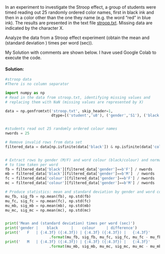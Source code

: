 In an experiment to investigate the Stroop effect, a group of students were timed reading out 25 randomly ordered color names, first in black ink and then in a color other than the one they name (e.g. the word “red” in blue ink). The results are presented in the text file [stroop.txt](https://scipython.com/static/media/2/examples/E6/stroop.txt). Missing data are indicated by the character X.

Analyze the data from a Stroop effect experiment (obtain the mean and (standard deviation ) times per word (sec)).

My Solution with comments are shown below. I have used Google Colab to execute the code.
#### Solution: 
````python
#stroop data
#There is no column separator

import numpy as np
# Read in the data from stroop.txt, identifying missing values and
# replacing them with NaN (missing values are represented by X)

data = np.genfromtxt('stroop.txt', skip_header=1,
                     dtype=[('student','u8'), ('gender','S1'), ('black','f8'), ('colour','f8')], delimiter=',', missing_values='X')


#students read out 25 randomly ordered colour names
nwords = 25

# Remove invalid rows from data set
filtered_data = data[np.isfinite(data['black']) & np.isfinite(data['colour'])]


# Extract rows by gender (M/F) and word colour (black/colour) and normalize
# to time taken per word
fb = filtered_data['black'][filtered_data['gender']==b'F'] / nwords     #black words read by female/nwords
mb = filtered_data['black'][filtered_data['gender']==b'M']  / nwords    #black words read by male/ nwords
fc = filtered_data['colour'][filtered_data['gender']==b'F'] / nwords
mc = filtered_data['colour'][filtered_data['gender']==b'M'] / nwords

# Produce statistics: mean and standard deviation by gender and word colour
mu_fb, sig_fb = np.mean(fb), np.std(fb)
mu_fc, sig_fc = np.mean(fc), np.std(fc)
mu_mb, sig_mb = np.mean(mb), np.std(mb)
mu_mc, sig_mc = np.mean(mc), np.std(mc)


print('Mean and (standard deviation) times per word (sec)')
print('gender |    black      |    colour     | difference')
print('   F   | {:4.3f} ({:4.3f}) | {:4.3f} ({:4.3f}) |   {:4.3f}'
                    .format(mu_fb, sig_fb, mu_fc, sig_fc, mu_fc - mu_fb))
print('   M   | {:4.3f} ({:4.3f}) | {:4.3f} ({:4.3f}) |   {:4.3f}'
                    .format(mu_mb, sig_mb, mu_mc, sig_mc, mu_mc - mu_mb))
`````